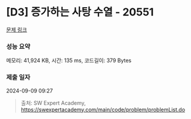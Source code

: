 # [D3] 증가하는 사탕 수열 - 20551 

[문제 링크](https://swexpertacademy.com/main/code/problem/problemDetail.do?contestProbId=AY4XhKTKU0IDFARM) 

### 성능 요약

메모리: 41,924 KB, 시간: 135 ms, 코드길이: 379 Bytes

### 제출 일자

2024-09-09 09:27



> 출처: SW Expert Academy, https://swexpertacademy.com/main/code/problem/problemList.do